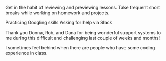 
Get in the habit of reviewing and previewing lessons.
Take frequent short breaks while working on homework and projects.

Practicing Googling skills
Asking for help via Slack

Thank you Donna, Rob, and Dana for being wonderful support systems to me during this difficult and challenging last couple of weeks and months!

I sometimes feel behind when there are people who have some coding experience in class.
